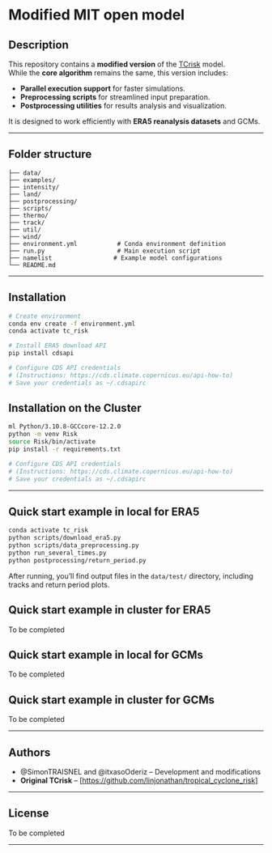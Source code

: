 # Modified MIT open model


## Description
This repository contains a **modified version** of the [TCrisk](https://github.com/linjonathan/tropical_cyclone_risk) model.  
While the **core algorithm** remains the same, this version includes:
- **Parallel execution support** for faster simulations.
- **Preprocessing scripts** for streamlined input preparation.
- **Postprocessing utilities** for results analysis and visualization.

It is designed to work efficiently with **ERA5 reanalysis datasets** and GCMs.

---

## Folder structure
```
├── data/                 
├── examples/                  
├── intensity/                 
├── land/              
├── postprocessing/               
├── scripts/                
├── thermo/                 
├── track/                
├── util/                  
├── wind/                 
├── environment.yml           # Conda environment definition
├── run.py                    # Main execution script
├── namelist                 # Example model configurations
└── README.md
```

---

## Installation

```bash
# Create environment
conda env create -f environment.yml
conda activate tc_risk

# Install ERA5 download API
pip install cdsapi

# Configure CDS API credentials
# (Instructions: https://cds.climate.copernicus.eu/api-how-to)
# Save your credentials as ~/.cdsapirc
```

## Installation on the Cluster

```bash
ml Python/3.10.8-GCCcore-12.2.0
python -m venv Risk
source Risk/bin/activate
pip install -r requirements.txt

# Configure CDS API credentials
# (Instructions: https://cds.climate.copernicus.eu/api-how-to)
# Save your credentials as ~/.cdsapirc
```

---

## Quick start example in local for ERA5 
```bash
conda activate tc_risk
python scripts/download_era5.py
python scripts/data_preprocessing.py
python run_several_times.py
python postprocessing/return_period.py
```
After running, you’ll find output files in the `data/test/` directory, including tracks and return period plots.

## Quick start example in cluster for ERA5
To be completed

## Quick start example in local for GCMs
To be completed

## Quick start example in cluster for GCMs
To be completed


---

## Authors
- @SimonTRAISNEL and @itxasoOderiz – Development and modifications  
- **Original TCrisk** – [https://github.com/linjonathan/tropical_cyclone_risk]

---

## License
To be completed

---



